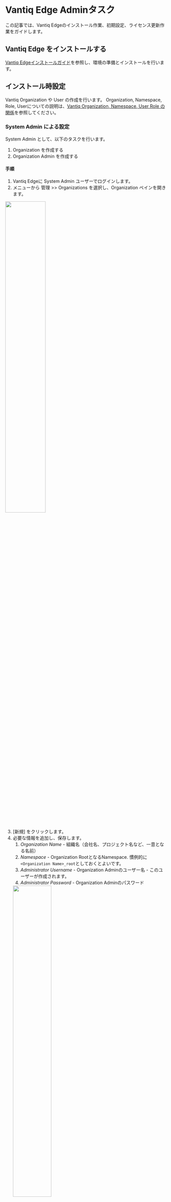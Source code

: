 # Vantiq Edge Adminタスク

この記事では、Vantiq Edgeのインストール作業、初期設定、ライセンス更新作業をガイドします。

## Vantiq Edge をインストールする

[Vantiq Edgeインストールガイド](https://community.vantiq.com/wp-content/uploads/2022/06/edge-install-ja-2.html)を参照し、環境の準備とインストールを行います。

## インストール時設定

Vantiq Organization や User の作成を行います。 Organization, Namespace, Role, Userについての説明は、[Vantiq Organization, Namespace, User Role の関係](./org_user_management.md)を参照してください。

### System Admin による設定

System Admin として、以下のタスクを行います。
1. Organization を作成する
2. Organization Admin を作成する

#### 手順
1. Vantiq Edgeに System Admin ユーザーでログインします。
2. メニューから 管理 >> Organizations を選択し、Organization ペインを開きます。
<img src="../../imgs/vantiq-edge-admin/organizations.png" width="50%" />

3. [新規] をクリックします。
4. 必要な情報を追加し、保存します。
   1. _Organization Name_ - 組織名（会社名、プロジェクト名など、一意となる名前）
   2. _Namespace_ -  Organization RootとなるNamespace. 慣例的に `<Organization Name>_root`としておくとよいです。
   3. _Administrator Username_ - Organization Adminのユーザー名 - このユーザーが作成されます。
   4. _Administrator Password_ - Organization Adminのパスワード
   <img src="../../imgs/vantiq-edge-admin/new-organization.png" width="50%" />
4. Organization Admin のパスワードを再入力します。
5. メニュー右上の人物アイコンをクリック >> Logout で System Admin をログアウトします。

### Organization Admin による設定

Organization Adminとして、以下のタスクを行います。
1. アプリ作業用 Namespace を作成する
2. 新規ユーザーを作成する (optional)
3. 作成済みユーザーに Namespace へのアクセスを付与する (optional)

#### 手順 1. アプリ作業用 Namespace を作成する
1. Vantiq Edgeに **Organization Admin** ロールを持つユーザーでログインします。
2. メニューから 管理 >> Namespaces を選択し、Namespace ペインを開きます。
<img src="../../imgs/vantiq-edge-admin/namespaces.png" width="50%" />

3. [新規] をクリックします。
4. 必要な情報を追加し、保存します。
   1. _Namespace_ - アプリ作業用 Namespaceの名前
   2. _Make me The Administrator_ - ログインユーザー自身をこの新規 Namespace の管理者にします。
   3. _Authorization Level_ - アプリを作成、保守するためには `Developer` とします。
   <img src="../../imgs/vantiq-edge-admin/new-namespace.png" width="50%" />

5. Namespace が作成されます。 メニュー右上の地球儀アイコンをクリックし、Namespaceの切り替えができます。 以後、アプリ作業に関してはそれ専用の Namespace を使用します。

#### 手順 2. 新規ユーザーを作成する (optional)
1. Vantiq Edgeに **Organization Admin** ロールを持つユーザーでログインします。
2. メニュー右上の地球儀アイコンをクリックし、`<Organization Name>_root` Namespace へ切り替えます。
3. メニューから 管理 >> Users を選択し、Users ペインを開きます。
<img src="../../imgs/vantiq-edge-admin/users.png" width="50%" />

4. [新規] をクリックします。
5. 必要な情報を追加します。
   1. _Username_ - ユーザー名。Emailなど一意になる名前。
   2. _First Name_
   3. _Last Name_
   4. _Email_
   5. _Password_ - 管理者が設定する暫定のパスワード
   <img src="../../imgs/vantiq-edge-admin/new-user.png" width="50%" />

6. New User ペインの右側の Authorization にある鉛筆のアイコンをクリックし、Edit Namespace Authorization ダイアログを開きます。
7. Privilege を設定します。 新規ユーザーが一般ユーザーであれば、`User (Developer)`, 管理者であれば `Organization Admin`とします。
<img src="../../imgs/vantiq-edge-admin/edit-namespace-auth.png" width="50%" />
8. 保存します。 新規ユーザーのパスワードを再入力します。
9. 作成された新規ユーザーに、暫定パスワードを変更するよう依頼します。

#### 手順 3. 作成済みユーザーに Namespace へのアクセスを付与する (optional)
1. Vantiq Edgeに **Organization Admin** ロールを持つユーザーでログインします。
2. メニューから 管理 >> Users を選択し、Users ペインを開きます。
<img src="../../imgs/vantiq-edge-admin/users.png" width="50%" />

3. ユーザーを選択し、青字のユーザー名をクリックします。
4. User ペインの右側の Authorization にある鉛筆のアイコンをクリックし、Edit Namespace Authorization ダイアログを開きます。
5. [Add Namespace Authorization] をクリックし、行を追加します。
<img src="../../imgs/vantiq-edge-admin/add-namespace-auth.png" width="50%" />

6. アクセスを与える Namespace をドロップダウンから選択します。また、Privilegesを `Developer`と設定します。
7. [OK]でダイアログを閉じます。 User ペインの 右上のディスクアイコンをクリックし、Userを保存します。

## 運用

### ライセンスファイルを差し替える

ライセンスファイルを差し替え、再起動を行います。
[Vantiq Edgeインストールガイド](https://community.vantiq.com/wp-content/uploads/2022/06/edge-install-ja-2.html)に従い、インストールが完了していることが前提となります。

以下は Docker 環境における手順です。非Docker環境についてはインストールガイドを参照し、適宜該当部分を読み替えてください。

1. 有効日付が更新されたライセンス (`license.key`, `public.pem`) を取得する。
2. `componse.yaml` が配置されているディレクトリに移動する。
3. 以下のコマンドを実行して、Vantiq Edgeを停止 `docker compose down`
4. `config/license.key`, `config/public.pem`をそれぞれ新しいものに置き換える。
5. 以下のコマンドを実行して、Vantiq Edgeを起動 `docker compose up -d`
6. (少し起動完了まで待ち) 以下にWebブラウザ経由でアクセスできることを確認 `http://<Vantiq Edgeホスト>:8080/ui/ide/index.html`


### Vantiqバージョン更新 (Docker環境)

バージョンの更新は以下の2種類があります。

マイナーバージョン更新は、古いバージョンから新しいバージョンへの更新のみ可能です。
（古いバージョンへの切り戻しは古いバージョン時のデータベースのバックアップが必要となります。）

[Vantiq Edgeインストールガイド](https://community.vantiq.com/wp-content/uploads/2022/06/edge-install-ja-2.html)に従い、インストールが完了していることが前提となります。

1. docker-compose mongodbのバックアップを取る。
2. `componse.yaml` を開き、`image`のバージョンを編集する。（最新のバージョンについては、サポート担当にお尋ねください）

```yaml
services:
  vantiq_edge:
    image: quay.io/vantiq/vantiq-edge:1.34.9
    depends_on:
    - vantiq_edge_mongo
    ports:
    - 8080:8080
...
```
3. `componse.yaml`が配置されているディレクトリに移動し、`docker-compose down` を実行する。
4. 同ディレクトリで `docker-compse up -d` を実行する。バージョン更新して起動するまで数分かかります。

### mongodbのバックアップとリストア

#### mongodb dump
Vantit Edgeプロジェクトディレクトリ(Vantiq Edgeを管理するdocker-composeのルートディレクトリ)へ移動する。（docker-compose.ymlがあるディレクトリをルートとする）
```sh
$ cd /home/myhome/vantiq-edge
```
```sh
. (<- ここがルート)
|-- docker-compose.yml
|-- config
    |-- license.key 
    |-- public.pem
```
Vantiq Edgeを停止する
```sh
$ docker-compose rm -fs vantiq_edge
```
mongodumpを実行する。完了すると、コンテナ上の/tmp/ars02以下にダンプファイルが出力されます。
```sh
$ docker-compose exec vantiq_edge_mongo mongodump -u ars -p ars -d ars02 --gzip -o /tmp/
```
コンテナ上のダンプファイルをホストにコピーする
```sh
$ docker-compose cp vantiq_edge_mongo:/tmp/ars02 ./
```

コンテナ上のダンプファイルを削除する
```sh
$ docker-compose exec vantiq_edge_mongo rm -fr /tmp/ars02
```

#### mongo restore

Vantit Edgeプロジェクトディレクトリ(Vantiq Edgeを管理するdocker-composeのルートディレクトリ)へ移動する。（docker-compose.ymlがあるディレクトリをルートとする）
```sh
$ cd /home/myhome/vantiq-edge
```

ダンプ(ars02)をコンテナにコピーする。
```sh
$ docker-compose cp ars02 vantiq_edge_mongo:/tmp/
```

リストアを実行する
```sh
$ docker-compose exec vantiq_edge_mongo mongorestore -u ars -p ars -d ars02 --gzip --drop /tmp/ars02
```

コンテナ上のダンプファイルを削除する
```sh
$ docker-compose exec vantiq_edge_mongo rm -fr /tmp/ars02
```
